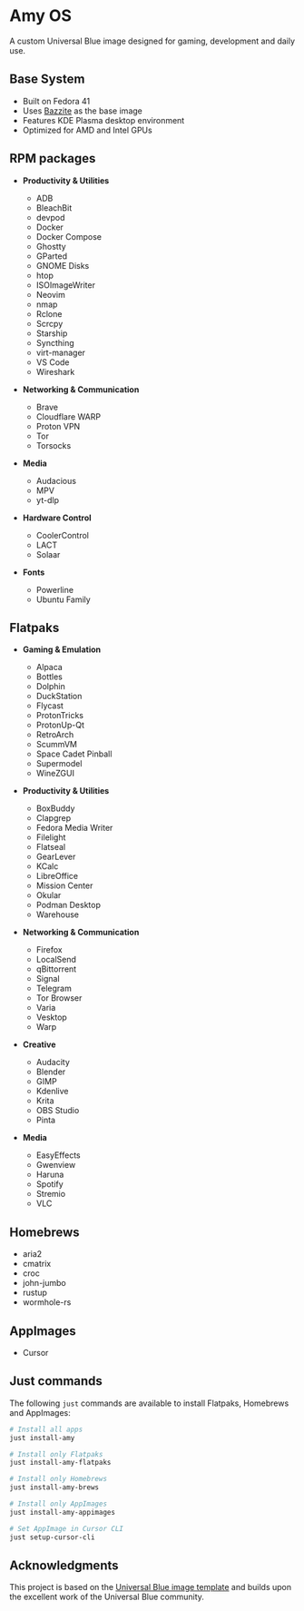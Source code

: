 # Amy OS

A custom Universal Blue image designed for gaming, development and daily use.

## Base System

- Built on Fedora 41
- Uses [Bazzite](https://bazzite.gg/) as the base image
- Features KDE Plasma desktop environment
- Optimized for AMD and Intel GPUs

## RPM packages

- **Productivity & Utilities**
  - ADB
  - BleachBit
  - devpod
  - Docker
  - Docker Compose
  - Ghostty
  - GParted
  - GNOME Disks
  - htop
  - ISOImageWriter
  - Neovim
  - nmap
  - Rclone
  - Scrcpy
  - Starship
  - Syncthing
  - virt-manager
  - VS Code
  - Wireshark

- **Networking & Communication**
  - Brave
  - Cloudflare WARP
  - Proton VPN
  - Tor
  - Torsocks

- **Media**
  - Audacious
  - MPV
  - yt-dlp

- **Hardware Control**
  - CoolerControl
  - LACT
  - Solaar

- **Fonts**
  - Powerline
  - Ubuntu Family

## Flatpaks

- **Gaming & Emulation**
  - Alpaca
  - Bottles
  - Dolphin
  - DuckStation
  - Flycast
  - ProtonTricks
  - ProtonUp-Qt
  - RetroArch
  - ScummVM
  - Space Cadet Pinball
  - Supermodel
  - WineZGUI

- **Productivity & Utilities**
  - BoxBuddy
  - Clapgrep
  - Fedora Media Writer
  - Filelight
  - Flatseal
  - GearLever
  - KCalc
  - LibreOffice
  - Mission Center
  - Okular
  - Podman Desktop
  - Warehouse

- **Networking & Communication**
  - Firefox
  - LocalSend
  - qBittorrent
  - Signal
  - Telegram
  - Tor Browser
  - Varia
  - Vesktop
  - Warp

- **Creative**
  - Audacity
  - Blender
  - GIMP
  - Kdenlive
  - Krita
  - OBS Studio
  - Pinta

- **Media**
  - EasyEffects
  - Gwenview
  - Haruna
  - Spotify
  - Stremio
  - VLC

## Homebrews

- aria2
- cmatrix
- croc
- john-jumbo
- rustup
- wormhole-rs

## AppImages

- Cursor

## Just commands

The following `just` commands are available to install Flatpaks, Homebrews and AppImages:

```bash
# Install all apps
just install-amy

# Install only Flatpaks
just install-amy-flatpaks

# Install only Homebrews
just install-amy-brews

# Install only AppImages
just install-amy-appimages

# Set AppImage in Cursor CLI
just setup-cursor-cli
```

## Acknowledgments

This project is based on the [Universal Blue image template](https://github.com/ublue-os/image-template) and builds upon the excellent work of the Universal Blue community.
